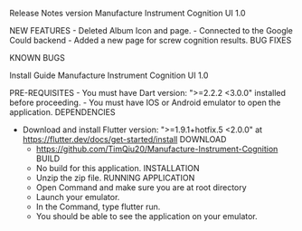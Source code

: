 Release Notes version Manufacture Instrument Cognition UI 1.0

NEW FEATURES
	- Deleted Album Icon and page.
	- Connected to the Google Could backend
	- Added a new page for screw cognition results.
BUG FIXES
	
KNOWN BUGS



Install Guide Manufacture Instrument Cognition UI 1.0

PRE-REQUISITES
	- You must have Dart version: ">=2.2.2 <3.0.0" installed before proceeding.
	- You must have IOS or Android emulator to open the application.
DEPENDENCIES
  - Download and install Flutter version: ">=1.9.1+hotfix.5 <2.0.0" at https://flutter.dev/docs/get-started/install
DOWNLOAD
	- https://github.com/TimQiu20/Manufacture-Instrument-Cognition
BUILD
	- No build for this application.
INSTALLATION
	- Unzip the zip file.
RUNNING APPLICATION
	- Open Command and make sure you are at root directory
	- Launch your emulator.
	- In the Command, type flutter run.
	- You should be able to see the application on your emulator.
